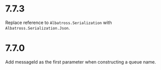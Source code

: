 # 7.7.3
Replace reference to `Albatross.Serialization` with `Albatross.Serialization.Json`.
# 7.7.0
Add messageId as the first parameter when constructing a queue name.